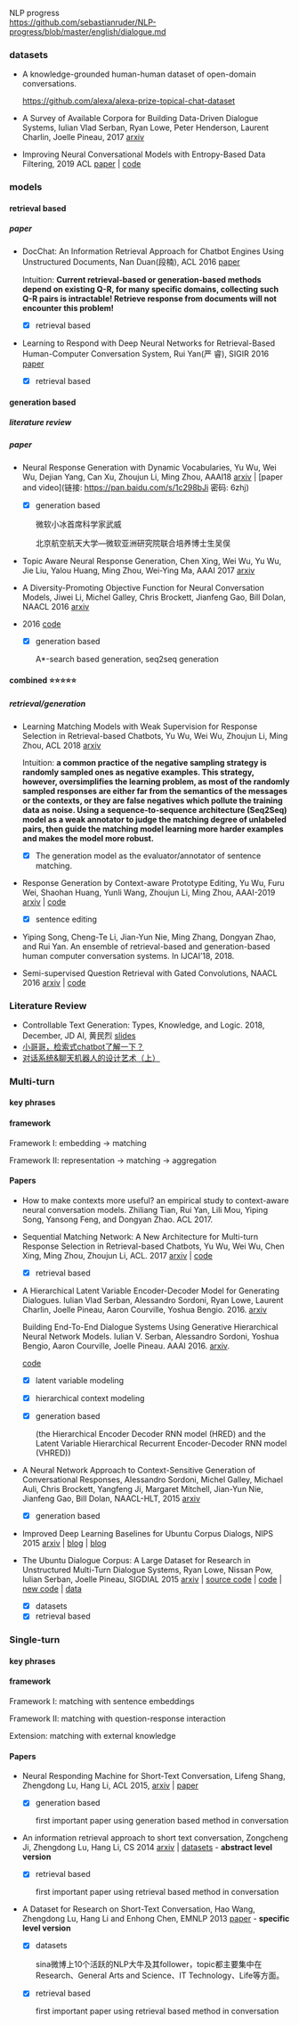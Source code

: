NLP progress<br>https://github.com/sebastianruder/NLP-progress/blob/master/english/dialogue.md



### datasets

+ A knowledge-grounded human-human dataset of open-domain conversations.

  <https://github.com/alexa/alexa-prize-topical-chat-dataset>

+ A Survey of Available Corpora for Building Data-Driven Dialogue Systems, Iulian Vlad Serban, Ryan Lowe, Peter Henderson, Laurent Charlin, Joelle Pineau, 2017 [arxiv](https://arxiv.org/abs/1512.05742) 

+ Improving Neural Conversational Models with Entropy-Based Data Filtering, 2019 ACL [paper](https://www.aclweb.org/anthology/P19-1567) | [code](<https://github.com/ricsinaruto/NeuralChatbots-DataFiltering>) 

  

  

### models

#### retrieval based

##### paper

+ DocChat: An Information Retrieval Approach for Chatbot Engines Using Unstructured Documents, Nan Duan(段楠), ACL 2016 [paper](http://aclweb.org/anthology/P16-1049)

  Intuition: **Current retrieval-based or generation-based methods depend on existing Q-R, for many specific domains, collecting such Q-R pairs is intractable! Retrieve response from documents will not encounter this problem!**

  - [x] retrieval based

+ Learning to Respond with Deep Neural Networks for Retrieval-Based Human-Computer Conversation System, Rui Yan(严 睿), SIGIR 2016 [paper](http://ruiyan.me/) 

  - [x] retrieval based

#### generation based

##### literature review

##### paper

- Neural Response Generation with Dynamic Vocabularies, Yu Wu, Wei Wu, Dejian Yang, Can Xu, Zhoujun Li, Ming Zhou, AAAI18 [arxiv](https://arxiv.org/abs/1711.11191) | [paper and video](链接: https://pan.baidu.com/s/1c298bJi 密码: 6zhj)

  - [x] generation based

    微软小冰首席科学家武威

    北京航空航天大学—微软亚洲研究院联合培养博士生吴俣




- Topic Aware Neural Response Generation, Chen Xing, Wei Wu, Yu Wu, Jie Liu, Yalou Huang, Ming Zhou, Wei-Ying Ma, AAAI 2017 [arxiv](https://arxiv.org/abs/1606.08340) 



+ A Diversity-Promoting Objective Function for Neural Conversation Models, Jiwei Li, Michel Galley, Chris Brockett, Jianfeng Gao, Bill Dolan, NAACL 2016 [arxiv](https://arxiv.org/abs/1510.03055) 



- 2016 [code](https://github.com/UFAL-DSG/tgen) 

  - [x] generation based

    A*-search based generation, seq2seq generation




#### combined :star::star::star::star::star:

##### retrieval/generation

+ Learning Matching Models with Weak Supervision for Response Selection in Retrieval-based Chatbots, Yu Wu, Wei Wu, Zhoujun Li, Ming Zhou, ACL 2018 [arxiv](https://arxiv.org/abs/1805.02333)

  Intuition: **a common practice of the negative sampling strategy is randomly sampled ones as negative examples. This strategy, however, oversimplifies the learning problem, as most of the randomly sampled responses are either far from the semantics of the messages or the contexts, or they are false negatives which pollute the training data as noise. Using a sequence-to-sequence architecture (Seq2Seq) model as a weak annotator to judge the matching degree of unlabeled pairs, then guide the matching model learning more harder examples and makes the model more robust.**

  - [x] The generation model as the evaluator/annotator of sentence matching.

+ Response Generation by Context-aware Prototype Editing, Yu Wu, Furu Wei, Shaohan Huang, Yunli Wang, Zhoujun Li, Ming Zhou, AAAI-2019 [arxiv](https://arxiv.org/abs/1806.07042) | [code](https://github.com/MarkWuNLP/ResponseEdit) 

  - [x] sentence editing

+ Yiping Song, Cheng-Te Li, Jian-Yun Nie, Ming Zhang, Dongyan Zhao, and Rui Yan. An ensemble of retrieval-based and generation-based human computer conversation systems. In IJCAI’18, 2018.

  

+ Semi-supervised Question Retrieval with Gated Convolutions, NAACL 2016 [arxiv](http://arxiv.org/abs/1512.05726) | [code](https://github.com/taolei87/rcnn) 

  

### Literature Review

+ Controllable Text Generation: Types, Knowledge, and Logic. 2018, December, JD AI, 黄民烈 [slides](http://coai.cs.tsinghua.edu.cn/hml/media/files/controllable-text-generation.pdf) 
+ [小哥哥，检索式chatbot了解一下？](https://zhuanlan.zhihu.com/p/44539292)
+ [对话系统&聊天机器人的设计艺术（上）](<https://mp.weixin.qq.com/s/pOejCXd64fcpFBRooJLbXw>)

### Multi-turn

#### key phrases

#### framework

Framework I: embedding -> matching

Framework II: representation -> matching -> aggregation



#### Papers

+ How to make contexts more useful? an empirical study to context-aware neural conversation models. Zhiliang Tian, Rui Yan, Lili Mou, Yiping Song, Yansong Feng, and Dongyan Zhao. ACL 2017.

+ Sequential Matching Network: A New Architecture for Multi-turn Response Selection in Retrieval-based Chatbots, Yu Wu, Wei Wu, Chen Xing, Ming Zhou, Zhoujun Li, ACL. 2017 [arxiv](https://arxiv.org/abs/1612.01627) | [code](https://github.com/MarkWuNLP/MultiTurnResponseSelection) 

  + [x] retrieval based

+ A Hierarchical Latent Variable Encoder-Decoder Model for Generating Dialogues. Iulian Vlad Serban, Alessandro Sordoni, Ryan Lowe, Laurent Charlin, Joelle Pineau, Aaron Courville, Yoshua Bengio. 2016. [arxiv](http://arxiv.org/abs/1605.06069) 

  Building End-To-End Dialogue Systems Using Generative Hierarchical Neural Network Models. Iulian V. Serban, Alessandro Sordoni, Yoshua Bengio, Aaron Courville, Joelle Pineau. AAAI 2016. [arxiv](http://arxiv.org/abs/1507.04808).

  [code](https://github.com/julianser/hed-dlg-truncated) 

  - [x] latent variable modeling

  - [x] hierarchical context modeling

  - [x] generation based 

    (the Hierarchical Encoder Decoder RNN model (HRED) and the Latent Variable Hierarchical Recurrent Encoder-Decoder RNN model (VHRED))

+ A Neural Network Approach to Context-Sensitive Generation of Conversational Responses, Alessandro Sordoni, Michel Galley, Michael Auli, Chris Brockett, Yangfeng Ji, Margaret Mitchell, Jian-Yun Nie, Jianfeng Gao, Bill Dolan, NAACL-HLT, 2015 [arxiv](https://arxiv.org/abs/1506.06714) 

  - [x] generation based

+ Improved Deep Learning Baselines for Ubuntu Corpus Dialogs, NIPS 2015 [arxiv](https://arxiv.org/abs/1510.03753) | [blog](https://blog.csdn.net/Irving_zhang/article/details/78788929) | [blog](https://blog.csdn.net/qq_32284189/article/details/82350974) 

+ The Ubuntu Dialogue Corpus: A Large Dataset for Research in Unstructured Multi-Turn Dialogue Systems, Ryan Lowe, Nissan Pow, Iulian Serban, Joelle Pineau, SIGDIAL 2015 [arxiv](https://arxiv.org/abs/1506.08909) | [source code](https://github.com/npow/ubottu) | [code](https://github.com/dennybritz/chatbot-retrieval) | [new code](https://github.com/Irvinglove/chatbot-retrieval) | [data](https://github.com/rkadlec/ubuntu-ranking-dataset-creator) 
  - [x] datasets
  - [x] retrieval based

### Single-turn

#### key phrases

#### framework

Framework I: matching with sentence embeddings

Framework II: matching with question-response interaction

Extension: matching with external knowledge

#### Papers

+ Neural Responding Machine for Short-Text Conversation, Lifeng Shang, Zhengdong Lu, Hang Li, ACL 2015, [arxiv](https://arxiv.org/abs/1503.02364) | [paper](http://anthology.aclweb.org/P/P15/P15-1152.pdf)

  - [x] generation based

    first important paper using generation based method in conversation

+ An information retrieval approach to short text conversation, Zongcheng Ji, Zhengdong Lu, Hang Li, CS 2014 [arxiv](https://arxiv.org/abs/1408.6988) | [datasets](http://data.noahlab.com.hk/conversation/) - **abstract level version**

  - [x] retrieval based

    first important paper using retrieval based method in conversation

+ A Dataset for Research on Short-Text Conversation, Hao Wang, Zhengdong Lu, Hang Li and Enhong Chen, EMNLP 2013 [paper](http://www.hangli-hl.com/recent-publications.html) - **specific level version**

  - [x] datasets

    sina微博上10个活跃的NLP大牛及其follower，topic都主要集中在Research、General Arts and Science、IT Technology、Life等方面。

  - [x] retrieval based

    first important paper using retrieval based method in conversation







